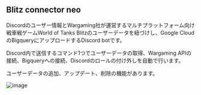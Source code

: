 ## Blitz connector neo

Discordのユーザー情報とWargaming社が運営するマルチプラットフォーム向け戦車戦ゲームWorld of Tanks Blitzのユーザーデータを紐づけし、Google CloudのBigqueryにアップロードするDiscord botです。

Discord内で送信するコマンド1つでユーザーデータの取得、Wargaming APIの接続、Bigqueryへの接続、Discordのロールの付け外しを自動で行います。

ユーザーデータの追加、アップデート、削除の機能があります。

![image](https://github.com/K-Suzu/blitz-connector-neo/assets/168950372/d365d26c-bc8d-4a7a-a6de-3a56677be667)


